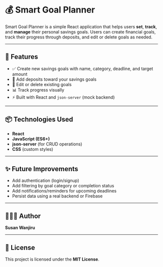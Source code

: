 # 💰 Smart Goal Planner

Smart Goal Planner is a simple React application that helps users **set**, **track**, and **manage** their personal savings goals. Users can create financial goals, track their progress through deposits, and edit or delete goals as needed.

---

## 🧠 Features

- ✅ Create new savings goals with name, category, deadline, and target amount  
- 💸 Add deposits toward your savings goals  
- 📝 Edit or delete existing goals  
- 📊 Track progress visually  
- ⚡ Built with React and `json-server` (mock backend)

---

## 📦 Technologies Used

- **React**
- **JavaScript (ES6+)**
- **json-server** (for CRUD operations)
- **CSS** (custom styles)

---

## ✨ Future Improvements

- Add authentication (login/signup)  
- Add filtering by goal category or completion status  
- Add notifications/reminders for upcoming deadlines  
- Persist data using a real backend or Firebase  

---

## 👩🏽‍💻 Author

**Susan Wanjiru**

---

## 📄 License

This project is licensed under the **MIT License**.
